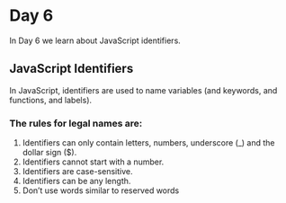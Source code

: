 # Day 6
In Day 6 we learn about JavaScript identifiers.

## JavaScript Identifiers
In JavaScript, identifiers are used to name variables (and keywords, and functions, and labels).

### The rules for legal names are: 
1. Identifiers can only contain letters, numbers, underscore (_) and the dollar sign ($).
2. Identifiers cannot start with a number.
3. Identifiers are case-sensitive.
4. Identifiers can be any length.
5. Don’t use words similar to reserved words